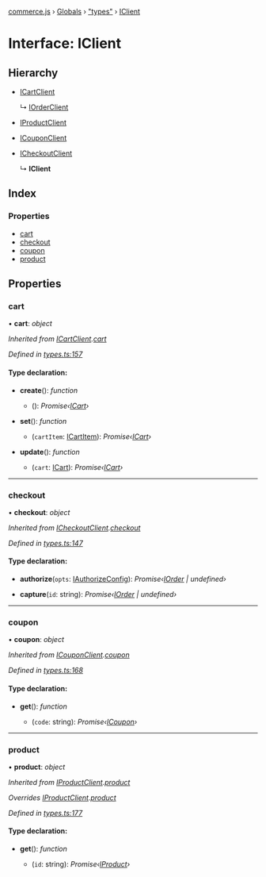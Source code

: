 [commerce.js](../README.md) › [Globals](../globals.md) › ["types"](../modules/_types_.md) › [IClient](_types_.iclient.md)

# Interface: IClient

## Hierarchy

* [ICartClient](_types_.icartclient.md)

  ↳ [IOrderClient](_types_.iorderclient.md)

* [IProductClient](_types_.iproductclient.md)

* [ICouponClient](_types_.icouponclient.md)

* [ICheckoutClient](_types_.icheckoutclient.md)

  ↳ **IClient**

## Index

### Properties

* [cart](_types_.iclient.md#cart)
* [checkout](_types_.iclient.md#checkout)
* [coupon](_types_.iclient.md#coupon)
* [product](_types_.iclient.md#product)

## Properties

###  cart

• **cart**: *object*

*Inherited from [ICartClient](_types_.icartclient.md).[cart](_types_.icartclient.md#cart)*

*Defined in [types.ts:157](https://github.com/shopjs/commerce.js/blob/c24ab5c/src/types.ts#L157)*

#### Type declaration:

* **create**(): *function*

  * (): *Promise‹[ICart](_types_.icart.md)›*

* **set**(): *function*

  * (`cartItem`: [ICartItem](_types_.icartitem.md)): *Promise‹[ICart](_types_.icart.md)›*

* **update**(): *function*

  * (`cart`: [ICart](_types_.icart.md)): *Promise‹[ICart](_types_.icart.md)›*

___

###  checkout

• **checkout**: *object*

*Inherited from [ICheckoutClient](_types_.icheckoutclient.md).[checkout](_types_.icheckoutclient.md#checkout)*

*Defined in [types.ts:147](https://github.com/shopjs/commerce.js/blob/c24ab5c/src/types.ts#L147)*

#### Type declaration:

* **authorize**(`opts`: [IAuthorizeConfig](_types_.iauthorizeconfig.md)): *Promise‹[IOrder](_types_.iorder.md) | undefined›*

* **capture**(`id`: string): *Promise‹[IOrder](_types_.iorder.md) | undefined›*

___

###  coupon

• **coupon**: *object*

*Inherited from [ICouponClient](_types_.icouponclient.md).[coupon](_types_.icouponclient.md#coupon)*

*Defined in [types.ts:168](https://github.com/shopjs/commerce.js/blob/c24ab5c/src/types.ts#L168)*

#### Type declaration:

* **get**(): *function*

  * (`code`: string): *Promise‹[ICoupon](_types_.icoupon.md)›*

___

###  product

• **product**: *object*

*Inherited from [IProductClient](_types_.iproductclient.md).[product](_types_.iproductclient.md#product)*

*Overrides [IProductClient](_types_.iproductclient.md).[product](_types_.iproductclient.md#product)*

*Defined in [types.ts:177](https://github.com/shopjs/commerce.js/blob/c24ab5c/src/types.ts#L177)*

#### Type declaration:

* **get**(): *function*

  * (`id`: string): *Promise‹[IProduct](_types_.iproduct.md)›*
